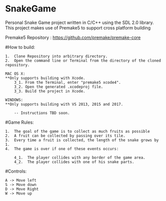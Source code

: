 # SnakeGame
Personal Snake Game project written in C/C++ using the SDL 2.0 library.
This project makes use of Premake5 to support cross platform building

Premake5 Repository : https://github.com/premake/premake-core

#How to build:

    1.  Clone Repository into arbitrary directory.
    2.  Open the command line or Terminal from the directory of the cloned repository.
    
    MAC OS X:
    **Only supports building with Xcode.
        3_1. From the Terminal, enter "premake5 xcode4".
        3_2. Open the generated .xcodeproj file.
        3_3. Build the project in Xcode.
        
    WINDOWS:
    **Only supports building with VS 2013, 2015 and 2017.
    
        -- Instructions TBD soon.

#Game Rules:

    1.  The goal of the game is to collect as much fruits as possible
    2.  A fruit can be collected by passing over its tile.
    3.  Every time a fruit is collected, the length of the snake grows by 1.
    4.  The game is over if one of these events occurs:
        
        4_1.  The player collides with any border of the game area.
        4_2.  The player collides with one of his snake parts.

#Controls:

    A -> Move left
    S -> Move down
    D -> Move Right
    W -> Move up
        
